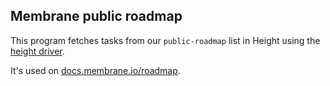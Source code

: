 ## Membrane public roadmap

This program fetches tasks from our `public-roadmap` list in Height using the [height driver](https://github.com/membrane-io/membrane-driver-height).

It's used on [docs.membrane.io/roadmap](https://docs.membrane.io/roadmap).
